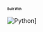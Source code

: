 <span style="font-size:0.5em;">**Built With**</span>


![Python](https://img.shields.io/badge/Python-3776AB?style=for-the-badge&logo=python&logoColor=white)]
